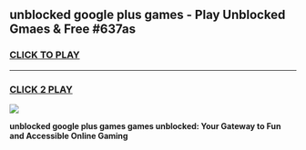 
## unblocked google plus games - Play Unblocked Gmaes & Free #637as
<h3>
<a href="https://premium.freeplayer.one?title=unblocked_google_plus_games&ref=03M">CLICK TO PLAY</a></h3>
<hr>

<h3>
<a href="https://premium.freeplayer.one?title=unblocked_google_plus_games&ref=03M">CLICK 2 PLAY</a>
  
</h3>

<a href="https://premium.freeplayer.one?title=unblocked_google_plus_games&ref=03M"><img src="https://clearcache.store/games.png"></a>


**unblocked google plus games games unblocked: Your Gateway to Fun and Accessible Online Gaming**
